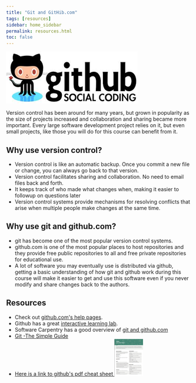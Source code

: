 ```yaml
---
title: "Git and GitHib.com"
tags: [resources]
sidebar: home_sidebar
permalink: resources.html
toc: false
---
```


![Github Logo](images/github_logo.jpg)

Version control has been around for many years, but grown in popularity as the size of projects increased and collaboration and sharing became more important. Every large software development project relies on it, but even small projects, like those you will do for this course can benefit from it.

## Why use version control?

* Version control is like an automatic backup. Once you commit a new file or change, you can always go back to that version.
* Version control facilitates sharing and collaboration. No need to email files back and forth.
* It keeps track of who made what changes when, making it easier to followup on questions later
* Version control systems provide mechanisms for resolving conflicts that arise when multiple people make changes at the same time.

## Why use git and github.com?

* git has become one of the most popular version control systems.
* github.com is one of the most popular places to host repositories and they provide free public repositories to all and free private repositories for educational use.
* A lot of software you may eventually use is distributed via github, getting a basic understanding of how git and github work during this course will make it easier to get and use this software even if you never modify and share changes back to the authors.

## Resources

* Check out [github.com's help pages](https://help.github.com/).
* Github has a great [interactive learning lab](https://lab.github.com/).
* Software Carpentry has a good overview of [git and github.com](http://software-carpentry.org/v5/novice/git/index.html)
* [Git -The Simple Guide](http://rogerdudler.github.io/git-guide/)
* [Here is a link to github's pdf cheat sheet ![cheat sheet image](images\git.cheat.sheet.jpg)](https://education.github.com/git-cheat-sheet-education.pdf)
